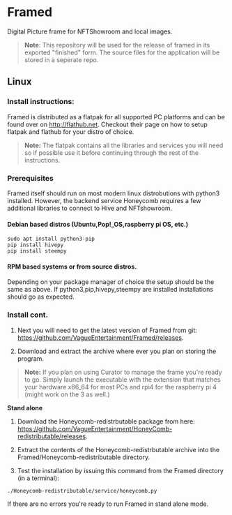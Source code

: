 # Framed
Digital Picture frame for NFTShowroom and local images. 

> **Note**: This repository will be used for the release of framed in its exported "finished" form. The source files for the application will be stored in a seperate repo.

## Linux

### Install instructions:

Framed is distributed as a flatpak for all supported PC platforms and can be found over on http://flathub.net. Checkout their page on how to setup flatpak and flathub for your distro of choice. 
> **Note:** The flatpak contains all the libraries and services you will need so if possible use it before continuing through the  rest of the instructions. 

### Prerequisites

Framed itself should run on most modern linux distrobutions with python3 installed. However, the backend service Honeycomb requires a few additional libraries to connect to Hive and NFTshowroom.

#### Debian based distros (Ubuntu,Pop!_OS,raspberry pi OS, etc.)

``` 
sudo apt install python3-pip
pip install hivepy
pip install steempy
```

#### RPM based systems or from source distros.

Depending on your package manager of choice the setup should be the same as above. If python3,pip,hivepy,steempy are installed installations should go as expected.

### Install cont.

1. Next you will need to get the latest version of Framed from git: https://github.com/VagueEntertainment/Framed/releases. 

2. Download and extract the archive where ever you plan on storing the program.

> **Note:** If you plan on using Curator to manage the frame you're ready to go. Simply launch the executable with the extension that matches your hardware x86_64 for most PCs  and rpi4 for the raspberry pi 4 (might work on the 3 as well.)

**Stand alone**
1. Download the Honeycomb-redistrbutable package from here: https://github.com/VagueEntertainment/HoneyComb-redistributable/releases.

2. Extract the contents of the Honeycomb-redistrbutable archive into the Framed/Honeycomb-redistributable directory.

3. Test the installation by issuing this command from the Framed directory (in a terminal):
```
./Honeycomb-redistributable/service/honeycomb.py
```
If there are no errors you're ready to run Framed in stand alone mode.
